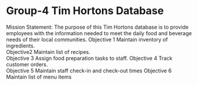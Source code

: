 # Group-4 Tim Hortons Database
Mission Statement:
The purpose of this Tim Hortons database is to provide employees with the information needed to meet the daily food and beverage needs of their local communities.
Objective 1	Maintain inventory of ingredients.	
Objective2 	Maintain list of recipes.	
Objective 3	Assign food preparation tasks to staff.	
Objective 4	Track customer orders.	
Objective 5	Maintain staff check-in and check-out times	
Objective 6	Maintain list of menu items	
